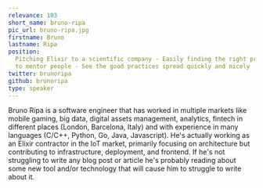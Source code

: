 ```yaml
---
relevance: 103
short_name: bruno-ripa
pic_url: bruno-ripa.jpg
firstname: Bruno
lastname: Ripa
position:
  Pitching Elixir to a scientific company - Easily finding the right processes
  to mentor people - See the good practices spread quickly and nicely
twitter: brunoripa
github: brunoripa
type: speaker
---
```


<p>Bruno Ripa is a software engineer that has worked in multiple markets like mobile gaming, big data, digital assets management, analytics, fintech in different places (London, Barcelona, Italy) and with experience in many languages (C/C++, Python, Go, Java, Javascript). He's actually working as an Elixir contractor in the IoT market, primarily focusing on architecture but contributing to infrastructure, deployment, and frontend. If he's not struggling to write any blog post or article he's probably reading about some new tool and/or technology that will cause him to struggle to write about it. </p>
